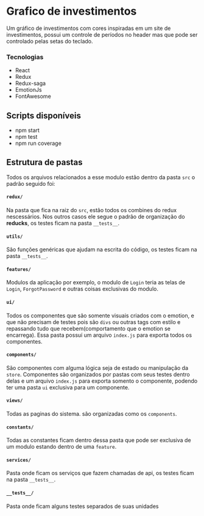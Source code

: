 # Grafico de investimentos

Um gráfico de investimentos com cores inspiradas em um site de investimentos, possui um controle de períodos no header mas que pode ser controlado pelas setas do teclado.

### Tecnologias

- React
- Redux
- Redux-saga
- EmotionJs
- FontAwesome

## Scripts disponíveis

- npm start
- npm test
- npm run coverage

## Estrutura de pastas

Todos os arquivos relacionados a esse modulo estão dentro da pasta `src` o padrão seguido foi:

#### `redux/`

Na pasta que fica na raiz do `src`, estão todos os combines do redux nescessários. Nos outros casos ele segue o padrão de organização do **reducks**, os testes ficam na pasta `__tests__`.


#### `utils/`

São funções genéricas que ajudam na escrita do código, os testes ficam na pasta `__tests__`.


#### `features/`

Modulos da aplicação por exemplo, o modulo de `Login` teria as telas de `Login`, `ForgotPassword` e outras coisas exclusivas do modulo.


#### `ui/`

Todos os componentes que são somente visuais criados com o emotion, e que não precisam de testes pois são `divs` ou outras tags com estilo e repassando tudo que recebem(comportamento que o emotion se encarrega). Essa pasta possuí um arquivo `index.js` para exporta todos os componentes.


#### `components/`

São componentes com alguma lógica seja de estado ou manipulação da `store`. Componentes são organizados por pastas com seus testes dentro delas e um arquivo `index.js` para exporta somento o componente, podendo ter uma pasta `ui` exclusiva para um componente.


#### `views/`

Todas as paginas do sistema. são organizadas como os `components`.


#### `constants/`

Todas as constantes ficam dentro dessa pasta que pode ser exclusiva de um modulo estando dentro de uma `feature`.

#### `services/`

Pasta onde ficam os serviços que fazem chamadas de api, os testes ficam na pasta `__tests__`.

#### `__tests__/`

Pasta onde ficam alguns testes separados de suas unidades


